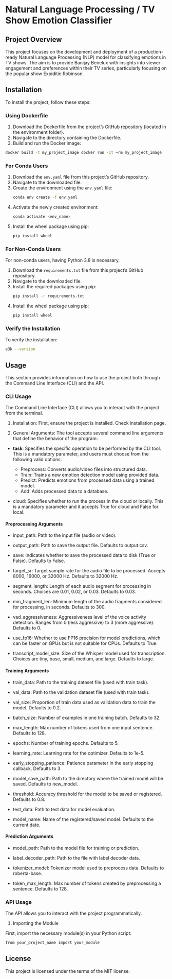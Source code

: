 # Natural Language Processing / TV Show Emotion Classifier

## Project Overview 

This project focuses on the development and deployment of a production-ready Natural Language Processing (NLP) model for classifying emotions in TV shows. The aim is to provide Banijay Benelux with insights into viewer engagement and preferences within their TV series, particularly focusing on the popular show Expiditie Robinson.

## Installation

To install the project, follow these steps:

### Using Dockerfile

1. Download the Dockerfile from the project’s GitHub repository (located in the environment folder).
2. Navigate to the directory containing the Dockerfile.
3. Build and run the Docker image: 
 ```bash
docker build -t my_project_image docker run -it –rm my_project_image
 ```
### For Conda Users

1. Download the `env.yaml` file from this project’s GitHub repository.
2. Navigate to the downloaded file.
3. Create the environment using the `env.yaml` file:
    ```bash
    conda env create -f env.yaml
    ```
4. Activate the newly created environment:
    ```bash
    conda activate <env_name>
    ```
5. Install the wheel package using pip:
    ```bash
    pip install wheel
    ```

### For Non-Conda Users

For non-conda users, having Python 3.8 is necessary.

1. Download the `requirements.txt` file from this project’s GitHub repository.
2. Navigate to the downloaded file.
3. Install the required packages using pip:
    ```bash
    pip install -r requirements.txt
    ```
4. Install the wheel package using pip:
    ```bash
    pip install wheel
    ```


### Verify the Installation

To verify the installation:
```bash
e3k --version
```

## Usage 

This section provides information on how to use the project both through the Command Line Interface (CLI) and the API.

### CLI Usage

The Command Line Interface (CLI) allows you to interact with the project from the terminal.

1. Installation: First, ensure the project is installed. Check installation page.

1. General Arguments: The tool accepts several command line arguments that define the behavior of the program:

- **task**: Specifies the specific operation to be performed by the CLI tool. This is a mandatory parameter, and users must choose from the following valid options:

  - Preprocess: Converts audio/video files into structured data.
  - Train: Trains a new emotion detection model using provided data.
  - Predict: Predicts emotions from processed data using a trained model.
  - Add: Adds processed data to a database.

- cloud: Specifies whether to run the process in the cloud or locally. This is a mandatory parameter and it accepts True for cloud and False for local.

#### Preprocessing Arguments

- input_path: Path to the input file (audio or video).

- output_path: Path to save the output file. Defaults to output.csv.

- save: Indicates whether to save the processed data to disk (True or False). Defaults to False.

- target_sr: Target sample rate for the audio file to be processed. Accepts 8000, 16000, or 32000 Hz. Defaults to 32000 Hz.

- segment_length: Length of each audio segment for processing in seconds. Choices are 0.01, 0.02, or 0.03. Defaults to 0.03.

- min_fragment_len: Minimum length of the audio fragments considered for processing, in seconds. Defaults to 300.

- vad_aggressiveness: Aggressiveness level of the voice activity detection. Ranges from 0 (less aggressive) to 3 (more aggressive). Defaults to 0.

- use_fp16: Whether to use FP16 precision for model predictions, which can be faster on GPUs but is not suitable for CPUs. Defaults to True.

- transcript_model_size: Size of the Whisper model used for transcription. Choices are tiny, base, small, medium, and large. Defaults to large.

#### Training Arguments

- train_data: Path to the training dataset file (used with train task).

- val_data: Path to the validation dataset file (used with train task).

- val_size: Proportion of train data used as validation data to train the model. Defaults to 0.2.

- batch_size: Number of examples in one training batch. Defaults to 32.

- max_length: Max number of tokens used from one input sentence. Defaults to 128.

- epochs: Number of training epochs. Defaults to 5.

- learning_rate: Learning rate for the optimizer. Defaults to 1e-5.

- early_stopping_patience: Patience parameter in the early stopping callback. Defaults to 3.

- model_save_path: Path to the directory where the trained model will be saved. Defaults to new_model.

- threshold: Accuracy threshold for the model to be saved or registered. Defaults to 0.8.

- test_data: Path to test data for model evaluation.

- model_name: Name of the registered/saved model. Defaults to the current date.
  
#### Prediction Arguments 

- model_path: Path to the model file for training or prediction.

- label_decoder_path: Path to the file with label decoder data.

- tokenizer_model: Tokenizer model used to preprocess data. Defaults to roberta-base.

- token_max_length: Max number of tokens created by preprocessing a sentence. Defaults to 128.

### API Usage

The API allows you to interact with the project programmatically.

1. Importing the Module

First, import the necessary module(s) in your Python script:
 ```bash
from your_project_name import your_module
 ```
## License
This project is licensed under the terms of the MIT license.